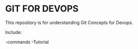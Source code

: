 # GIT FOR DEVOPS


This repository is for understanding Git Concepts for Devops.

Include:

-commands
-Tutorial
